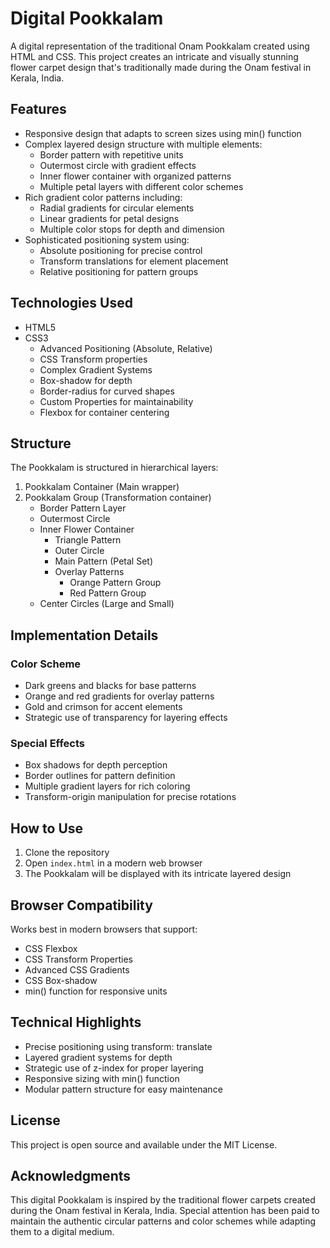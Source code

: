 # Digital Pookkalam

A digital representation of the traditional Onam Pookkalam created using HTML and CSS. This project creates an intricate and visually stunning flower carpet design that's traditionally made during the Onam festival in Kerala, India.

## Features

- Responsive design that adapts to screen sizes using min() function
- Complex layered design structure with multiple elements:
  - Border pattern with repetitive units
  - Outermost circle with gradient effects
  - Inner flower container with organized patterns
  - Multiple petal layers with different color schemes
- Rich gradient color patterns including:
  - Radial gradients for circular elements
  - Linear gradients for petal designs
  - Multiple color stops for depth and dimension
- Sophisticated positioning system using:
  - Absolute positioning for precise control
  - Transform translations for element placement
  - Relative positioning for pattern groups

## Technologies Used

- HTML5
- CSS3
  - Advanced Positioning (Absolute, Relative)
  - CSS Transform properties
  - Complex Gradient Systems
  - Box-shadow for depth
  - Border-radius for curved shapes
  - Custom Properties for maintainability
  - Flexbox for container centering

## Structure

The Pookkalam is structured in hierarchical layers:

1. Pookkalam Container (Main wrapper)
2. Pookkalam Group (Transformation container)
   - Border Pattern Layer
   - Outermost Circle
   - Inner Flower Container
     - Triangle Pattern
     - Outer Circle
     - Main Pattern (Petal Set)
     - Overlay Patterns
       - Orange Pattern Group
       - Red Pattern Group
   - Center Circles (Large and Small)

## Implementation Details

### Color Scheme
- Dark greens and blacks for base patterns
- Orange and red gradients for overlay patterns
- Gold and crimson for accent elements
- Strategic use of transparency for layering effects

### Special Effects
- Box shadows for depth perception
- Border outlines for pattern definition
- Multiple gradient layers for rich coloring
- Transform-origin manipulation for precise rotations

## How to Use

1. Clone the repository
2. Open `index.html` in a modern web browser
3. The Pookkalam will be displayed with its intricate layered design

## Browser Compatibility

Works best in modern browsers that support:
- CSS Flexbox
- CSS Transform Properties
- Advanced CSS Gradients
- CSS Box-shadow
- min() function for responsive units

## Technical Highlights

- Precise positioning using transform: translate
- Layered gradient systems for depth
- Strategic use of z-index for proper layering
- Responsive sizing with min() function
- Modular pattern structure for easy maintenance

## License

This project is open source and available under the MIT License.

## Acknowledgments

This digital Pookkalam is inspired by the traditional flower carpets created during the Onam festival in Kerala, India. Special attention has been paid to maintain the authentic circular patterns and color schemes while adapting them to a digital medium.